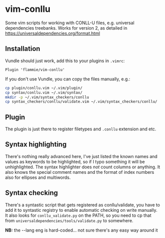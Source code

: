# vim-conllu

Some vim scripts for working with CONLL-U files, e.g. universal dependencies
treebanks. Works for version 2, as detailed in
https://universaldependencies.org/format.html

## Installation

Vundle should just work, add this to your plugins in `.vimrc`:

```vim
Plugin 'flammie/vim-conllu'
```

If you don't use Vundle, you can copy the files manually, e.g.:

```bash
cp plugin/conllu.vim ~/.vim/plugin/
cp syntax/conllu.vim ~/.vim/syntax/
mkdir -p ~/.vim/syntax_checkers/conllu
cp syntax_checkers/conllu/validate.vim ~/.vim/syntax_checkers/conllu/
```

## Plugin

The plugin is just there to register filetypes and `.conllu` extension and etc.

## Syntax highlighting

There's nothing really advanced here, I've just listed the known names and
values as keywords to be highlighted, so if I typo something it will be
unhighlighted. The syntax highlighter does *not* count columns or anything. It
also knows the special comment names and the format of index numbers also for
ellipses and multiwords.

## Syntax checking

There's a syntastic script that gets registered as conllu/validate, you have to
add it to syntastic registry to enable automatic checking on write manually. It
also looks for `conllu_validate.py` on the PATH, so you need to cp that from
`universaldependencies/tools/validate.py` to somewhere.

**NB:** the --lang eng is hard-coded... not sure there's any easy way around it
